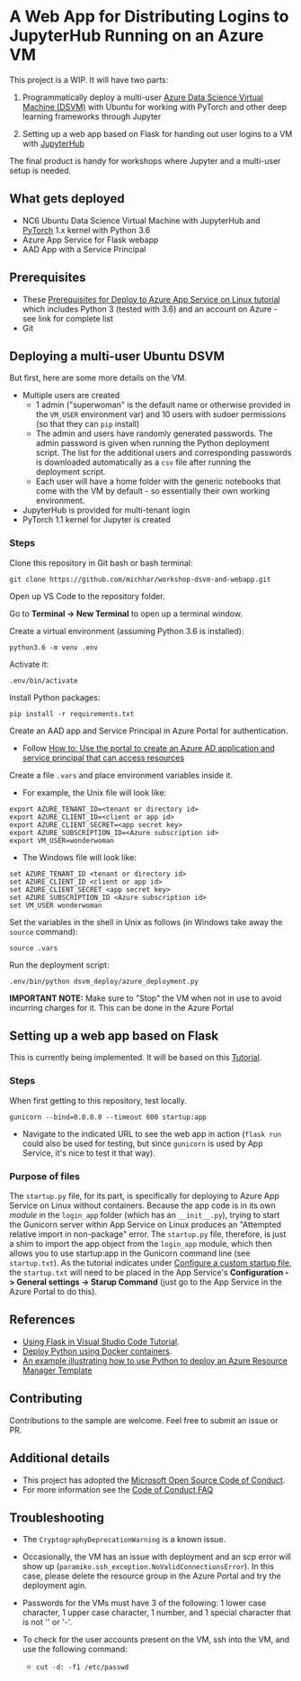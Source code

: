 # A Web App for Distributing Logins to JupyterHub Running on an Azure VM

This project is a WIP.  It will have two parts:  

1) Programmatically deploy a multi-user <a href="https://docs.microsoft.com/en-us/azure/machine-learning/data-science-virtual-machine/" target="_blank">Azure Data Science Virtual Machine (DSVM)</a> with Ubuntu for working with PyTorch and other deep learning frameworks through Jupyter

2) Setting up a web app based on Flask for handing out user logins to a VM with <a href="https://jupyterhub.readthedocs.io/en/stable/" target="_blank">JupyterHub</a>

The final product is handy for workshops where Jupyter and a multi-user setup is needed.

## What gets deployed

* NC6 Ubuntu Data Science Virtual Machine with JupyterHub and <a href="https://pytorch.org/" target="_blank">PyTorch</a> 1.x kernel with Python 3.6
* Azure App Service for Flask webapp
* AAD App with a Service Principal

## Prerequisites

* These <a href="https://code.visualstudio.com/docs/python/tutorial-deploy-app-service-on-linux#_prerequisites" target="_blank">Prerequisites for Deploy to Azure App Service on Linux tutorial</a> which includes Python 3 (tested with 3.6) and an account on Azure - see link for complete list
* Git

## Deploying a multi-user Ubuntu DSVM

But first, here are some more details on the VM.

* Multiple users are created
  * 1 admin ("superwoman" is the default name or otherwise provided in the `VM_USER` environment var) and 10 users with sudoer permissions (so that they can `pip` install)
  * The admin and users have randomly generated passwords.  The admin password is given when running the Python deployment script.  The list for the additional users and corresponding passwords is downloaded automatically as a `csv` file after running the deployment script.
  * Each user will have a home folder with the generic notebooks that come with the VM by default - so essentially their own working environment.
* JupyterHub is provided for multi-tenant login
* PyTorch 1.1 kernel for Jupyter is created

### Steps

Clone this repository in Git bash or bash terminal:

    git clone https://github.com/michhar/workshop-dsvm-and-webapp.git

Open up VS Code to the repository folder.

Go to **Terminal -> New Terminal** to open up a terminal window.

Create a virtual environment (assuming Python 3.6 is installed):

    python3.6 -m venv .env

Activate it:

    .env/bin/activate

Install Python packages:

    pip install -r requirements.txt

Create an AAD app and Service Principal in Azure Portal for authentication.

* Follow [How to: Use the portal to create an Azure AD application and service principal that can access resources](https://docs.microsoft.com/en-us/azure/active-directory/develop/howto-create-service-principal-portal)

Create a file `.vars` and place environment variables inside it.

* For example, the Unix file will look like:

```
export AZURE_TENANT_ID=<tenant or directory id>
export AZURE_CLIENT_ID=<client or app id>
export AZURE_CLIENT_SECRET=<app secret key>
export AZURE_SUBSCRIPTION_ID=<Azure subscription id>
export VM_USER=wonderwoman
```

* The Windows file will look like:

```
set AZURE_TENANT_ID <tenant or directory id>
set AZURE_CLIENT_ID <client or app id>
set AZURE_CLIENT_SECRET <app secret key>
set AZURE_SUBSCRIPTION_ID <Azure subscription id>
set VM_USER wonderwoman
```

Set the variables in the shell in Unix as follows (in Windows take away the `source` command):

    source .vars

Run the deployment script:

    .env/bin/python dsvm_deploy/azure_deployment.py

**IMPORTANT NOTE:** Make sure to "Stop" the VM when not in use to avoid incurring charges for it.  This can be done in the Azure Portal

## Setting up a web app based on Flask

This is currently being implemented.  It will be based on this <a href="https://code.visualstudio.com/docs/python/tutorial-deploy-app-service-on-linux" target="_blank">Tutorial</a>.

### Steps

When first getting to this repository, test locally.

    gunicorn --bind=0.0.0.0 --timeout 600 startup:app

* Navigate to the indicated URL to see the web app in action (`flask run` could also be used for testing, but since `gunicorn` is used by App Service, it's nice to test it that way).


### Purpose of files

The `startup.py` file, for its part, is specifically for deploying to Azure App Service on Linux without containers. Because the app code is in its own *module* in the `login_app` folder (which has an `__init__.py`), trying to start the Gunicorn server within App Service on Linux produces an "Attempted relative import in non-package" error. The `startup.py` file, therefore, is just a shim to import the app object from the `login_app` module, which then allows you to use startup:app in the Gunicorn command line (see `startup.txt`).  As the tutorial indicates under <a href="https://code.visualstudio.com/docs/python/tutorial-deploy-app-service-on-linux#_configure-a-custom-startup-file" target="_blank">Configure a custom startup file</a>, the `startup.txt` will need to be placed in the App Service's **Configuration -> General settings -> Starup Command** (just go to the App Service in the Azure Portal to do this).

## References

* [Using Flask in Visual Studio Code Tutorial](https://code.visualstudio.com/docs/python/tutorial-flask).
* [Deploy Python using Docker containers](https://code.visualstudio.com/docs/python/tutorial-deploy-containers).
* [An example illustrating how to use Python to deploy an Azure Resource Manager Template](https://github.com/Azure-Samples/resource-manager-python-template-deployment)

## Contributing

Contributions to the sample are welcome.  Feel free to submit an issue or PR.

## Additional details

* This project has adopted the [Microsoft Open Source Code of Conduct](https://opensource.microsoft.com/codeofconduct/).
* For more information see the [Code of Conduct FAQ](https://opensource.microsoft.com/codeofconduct/faq/)


## Troubleshooting

* The `CryptographyDeprecationWarning` is a known issue.
* Occasionally, the VM has an issue with deployment and an scp error will show up (`paramiko.ssh_exception.NoValidConnectionsError`).  In this case, please delete the resource group in the Azure Portal and try the deployment agin.
* Passwords for the VMs must have 3 of the following: 1 lower case character, 1 upper case character, 1 number, and 1 special character that is not '\' or '-'.
* To check for the user accounts present on the VM, ssh into the VM, and use the following command:

    * `cut -d: -f1 /etc/passwd`


